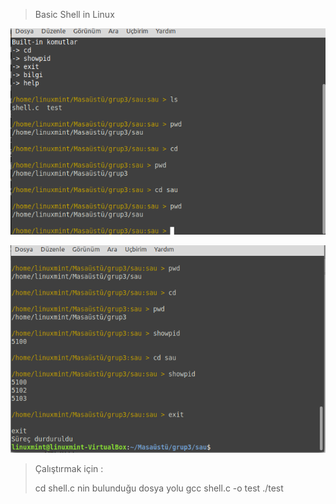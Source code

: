 
> Basic Shell in Linux


![alt text](https://github.com/rabiaabdioglu/Odevler/blob/main/BasicShell/1.png)

![alt text](https://github.com/rabiaabdioglu/Odevler/blob/main/BasicShell/3.png)


> Çalıştırmak için :
> 
> cd shell.c nin bulunduğu dosya yolu
> gcc shell.c -o test
> ./test 

